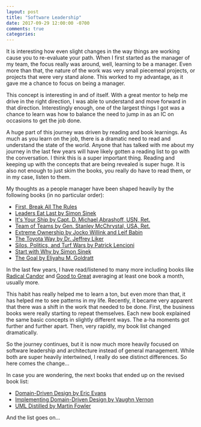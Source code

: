 ```yaml
---
layout: post
title: "Software Leadership"
date: 2017-09-29 12:00:00 -0700
comments: true
categories: 
---
```


It is interesting how even slight changes in the way things are working cause you to re-evaluate your path. When I first started as the manager of my team, the focus really was around, well, learning to be a manager. Even more than that, the nature of the work was very small piecemeal projects, or projects that were very stand alone. This worked to my advantage, as it gave me a chance to focus on being a manager.

This concept is interesting in and of itself. With a great mentor to help me drive in the right direction, I was able to understand and move forward in that direction. Interestingly enough, one of the largest things I got was a chance to learn was how to balance the need to jump in as an IC on occasions to get the job done.

A huge part of this journey was driven by reading and book learnings. As much as you learn on the job, there is a dramatic need to read and understand the state of the world. Anyone that has talked with me about my journey in the last few years will have likely gotten a reading list to go with the conversation. I think this is a super important thing. Reading and keeping up with the concepts that are being revealed is super huge. It is also not enough to just skim the books, you really do have to read them, or in my case, listen to them.

My thoughts as a people manager have been shaped heavily by the following books (in no particular order):

- [First, Break All The Rules](https://www.amazon.com/First-Break-All-Rules-Differently/dp/1531865208)
- [Leaders Eat Last by Simon Sinek](https://www.amazon.com/Leaders-Eat-Last-Together-Others/dp/1591848016/)
- [It's Your Ship by Capt. D. Michael Abrashoff, USN, Ret.](https://www.amazon.com/Its-Your-Ship-Management-Anniversary/dp/145552302X)
- [Team of Teams by Gen. Stanley McChrystal, USA, Ret.](https://www.amazon.com/Team-Teams-Rules-Engagement-Complex/dp/1591847486)
- [Extreme Ownership by Jocko Willink and Leif Babin](https://www.amazon.com/Extreme-Ownership-U-S-Navy-SEALs/dp/1250067057/)
- [The Toyota Way by Dr. Jeffrey Liker](https://www.amazon.com/Toyota-Way-Management-Principles-Manufacturer/dp/0071392319)
- [Silos, Politics, and Turf Wars by Patrick Lencioni](https://www.amazon.com/Silos-Politics-Turf-Wars-Competitors/dp/0787976385)
- [Start with Why by Simon Sinek](https://www.amazon.com/Start-Why-Leaders-Inspire-Everyone/dp/1591846447)
- [The Goal by Eliyahu M. Goldratt](https://www.amazon.com/Goal-Process-Ongoing-Improvement/dp/0884271951)

In the last few years, I have read/listened to many more including books like [Radical Candor](https://www.amazon.com/Radical-Candor-Kick-Ass-Without-Humanity/dp/1250103509) and [Good to Great](https://www.amazon.com/Good-Great-Some-Companies-Others/dp/0066620996) averaging at least one book a month, usually more.

This habit has really helped me to learn a ton, but even more than that, it has helped me to see patterns in my life. Recently, it became very apparent that there was a shift in the work that needed to be done. First, the business books were really starting to repeat themselves. Each new book explained the same basic concepts in slightly different ways. The a-ha moments got further and further apart. Then, very rapidly, my book list changed dramatically.

So the journey continues, but it is now much more heavily focused on software leadership and architecture instead of general management. While both are super heavily intertwined, I really do see distinct differences. So here comes the change...

In case you are wondering, the next books that ended up on the revised book list:

- [Domain-Driven Design by Eric Evans](https://www.amazon.com/Domain-Driven-Design-Tackling-Complexity-Software/dp/0321125215)
- [Implementing Domain-Driven Design by Vaughn Vernon](https://www.amazon.com/Implementing-Domain-Driven-Design-Vaughn-Vernon/dp/0321834577)
- [UML Distilled by Martin Fowler](https://www.amazon.com/UML-Distilled-Standard-Modeling-Language/dp/0321193687)

And the list goes on...
